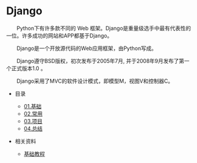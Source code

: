 # Django

　　Python下有许多款不同的 Web 框架。Django是重量级选手中最有代表性的一位。许多成功的网站和APP都基于Django。

　　Django是一个开放源代码的Web应用框架，由Python写成。

　　Django遵守BSD版权，初次发布于2005年7月, 并于2008年9月发布了第一个正式版本1.0 。

　　Django采用了MVC的软件设计模式，即模型M，视图V和控制器C。



* 目录
    * [01.基础](01.Basic)
    * [02.常用](02.Framework)
    * [03.项目](03.Project)
    * [04.总结](04.Summary)

* 相关资料
    * [基础教程](http://www.runoob.com/django/django-tutorial.html)